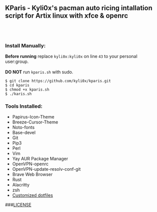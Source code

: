 ## KParis - Kyli0x's pacman auto ricing intallation script for Artix linux with xfce & openrc
<br><br>
### Install Manually:
<b>Before running</b> replace `kyli0x:kyli0x` on line `43` to your personal user:group.
<br><br>
<b>DO NOT</b> run `kparis.sh` with sudo.
```
$ git clone https://github.com/kyli0x/kparis.git
$ cd kparis
$ chmod +x kparis.sh
$ ./karis.sh
```
### Tools Installed:
- Papirus-Icon-Theme
- Breeze-Cursor-Theme
- Noto-fonts
- Base-devel
- Git
- Pip3
- Perl
- Vim
- Yay AUR Package Manager
- OpenVPN-openrc
- OpenVPN-update-resolv-conf-git
- Brave Web Browser
- Rust
- Alacritty
- zsh
- [Customized dotfiles](https://github.com/kyli0x/kyricer)

###[LICENSE](https://github.com/kyli0x/kparis/blob/master/LICENSE)
